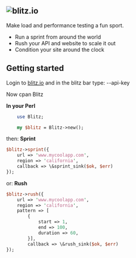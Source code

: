 ## ![blitz.io](http://blitz.io/images/logo2.png)

Make load and performance testing a fun sport.

* Run a sprint from around the world
* Rush your API and website to scale it out
* Condition your site around the clock

## Getting started
Login to [blitz.io](http://blitz.io) and in the blitz bar type:
    --api-key

Now
    cpan Blitz
 
**In your Perl**
```Perl
    use Blitz;

    my $blitz = Blitz->new();
```

then:
**Sprint**

```Perl
$blitz->sprint({
    url => 'www.mycoolapp.com',
    region => 'california',
    callback => \&sprint_sink($ok, $err)
});
```

or:
**Rush**

```Perl
$blitz->rush({
    url => 'www.mycoolapp.com',
    region => 'california',
    pattern => [
        {
            start => 1,
            end => 100,
            duration => 60,
        }],
        callback => \&rush_sink($ok, $err)
});
```

